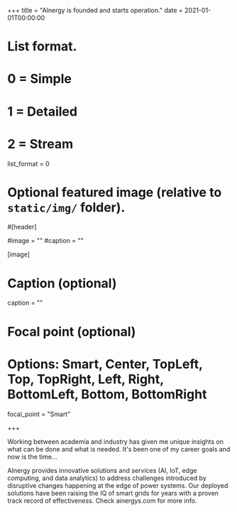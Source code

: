 +++
title = "AInergy is founded and starts operation."
date = 2021-01-01T00:00:00

# List format.
#   0 = Simple
#   1 = Detailed
#   2 = Stream
list_format = 0

# Optional featured image (relative to `static/img/` folder).
#[header]

#image = ""
#caption = ""

[image]
  # Caption (optional)
  caption = ""
  
  # Focal point (optional)
  # Options: Smart, Center, TopLeft, Top, TopRight, Left, Right, BottomLeft, Bottom, BottomRight
  focal_point = "Smart"

+++

Working between academia and industry has given me unique insights on what can be done and what is needed. It's been one of my career goals and now is the time...

AInergy provides innovative solutions and services (AI, IoT, edge computing, and data analytics) to address challenges introduced by disruptive changes happening at the edge of power systems. Our deployed solutions have been raising the IQ of smart grids for years with a proven track record of effectiveness. Check ainergys.com for more info.
